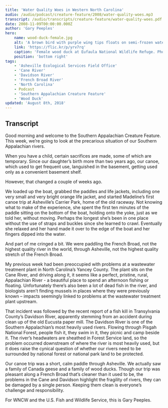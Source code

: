 ```yaml
---
title: 'Water Quality Woes in Western North Carolina'
audio: /audio/podcast/creature-feature/2008/water-quality-woes.mp3
transcript: /audio/transcripts/creature-feature/water-quality-woes.pdf
date: 2008-11-09T00:00:00.000Z
author: 'Gary Peeples'
hero:
    name: wood-duck-female.jpg
    alt: 'A brown bird with purple wing tips floats on semi-frozen water.'
    link: 'https://flic.kr/p/yrv7rq'
    caption: 'Female wood duck at Eufaula National Wildlife Refuge. Photo &copy; Quincey Banks.'
    position: 'bottom right'
tags:
    - 'Asheville Ecological Services Field Office'
    - 'Cane River'
    - 'Davidson River'
    - 'French Broad River'
    - 'North Carolina'
    - Podcast
    - 'Southern Appalachian Creature Feature'
    - 'Wood Duck'
updated: 'August 8th, 2018'
---
```


## Transcript

Good morning and welcome to the Southern Appalachian Creature Feature. This week, we’re going to look at the precarious situation of our Southern Appalachian rivers.

When you have a child, certain sacrifices are made, some of which are temporary. Since our daughter’s birth more than two years ago, our canoe, which used to get frequent use, languished in the basement, getting used only as a convenient basement shelf.

However, that changed a couple of weeks ago.

We loaded up the boat, grabbed the paddles and life jackets, including one very small and very bright orange life jacket, and started Madeline’s first canoe trip at Asheville’s Carrier Park, home of the old raceway. Not knowing what to make of the experience, she spent the first ten minutes of the paddle sitting on the bottom of the boat, holding onto the yoke, just as we told her, without moving. Perhaps the longest she’s been in one place without the use of straps and buckles since she learned to crawl. Eventually she relaxed and her hand made it over to the edge of the boat and her fingers dipped into the water.

And part of me cringed a bit. We were paddling the French Broad, not the highest quality river in the world, through Asheville, not the highest quality stretch of the French Broad.

My previous week had been preoccupied with problems at a wastewater treatment plant in North Carolina’s Yancey County. The plant sits on the Cane River, and driving along it, it seems like a perfect, pristine, rural, Appalachian River - a beautiful place to spend an afternoon fishing or floating. Unfortunately there’s also been a lot of dead fish in the river, and biologists aren’t finding mussels in places where they were previously known – impacts seemingly linked to problems at the wastewater treatment plant upstream.

That incident was followed by the recent report of a fish kill in Transylvania County’s Davidson River, apparently stemming from an accident during clean up of the old Eucusta paper mill.  The Davidson River is one of the Southern Appalachian’s most heavily used rivers. Flowing through Pisgah National Forest, people fish it, they swim in it, they picnic and camp beside it. The river’s headwaters are sheathed in Forest Service land, so the problem occurred downstream of where the river is most heavily used, but it does raise the cynical question of whether our rivers need to be surrounded by national forest or national park land to be protected.

Our canoe trip was a short, calm paddle through Asheville. We actually saw a family of Canada geese and a family of wood ducks. Though our trip was pleasant along a French Broad that’s cleaner than it used to be, the problems in the Cane and Davidson highlight the fragility of rivers, they can be damaged by a single person. Keeping them clean is everyone’s challenge and responsibility.

For WNCW and the U.S. Fish and Wildlife Service, this is Gary Peeples.